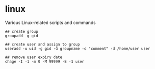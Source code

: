 # linux
Various Linux-related scripts and commands

```
## create group
groupadd -g gid

## create user and assign to group
useradd -u uid -g gid -G groupname -c "comment" -d /home/user user

## remove user expiry date
chage -I -1 -m 0 -M 99999 -E -1 user
```
